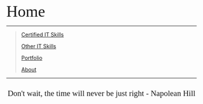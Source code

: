 <span style="font-family:Papyrus; font-size:3em;">Home</span>

---

> [Certified IT Skills](certified_skills.md)
>
> [Other IT Skills](other_skills.md)
>
> [Portfolio](portfolio.md)
>
> [About](about.md)

---

![]()

<center>
<span style="font-family:Papyrus; font-size:1.5em;">
Don't wait, the time will never be just right - Napolean Hill
</span>
</center>
